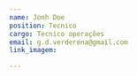 ```yaml
---
name: Jonh Doe
position: Tecnico
cargo: Tecnico operações
email: g.d.verderena@gmail.com
link_imagem: 

---
```

